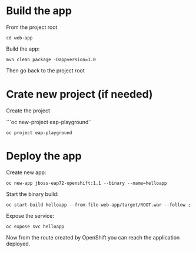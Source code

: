 # Build the app

From the project root

```cd web-app```

Build the app:

```mvn clean package -Dappversion=1.0```

Then go back to the project root

# Crate new project (if needed)

Create the project

```oc new-project eap-playground``

```oc project eap-playground```

# Deploy the app

Create new app:

```
oc new-app jboss-eap72-openshift:1.1 --binary --name=helloapp
```

Start the binary build:

```oc start-build helloapp --from-file web-app/target/ROOT.war --follow ;```

Expose the service:

```oc expose svc helloapp```

Now from the route created by OpenShift you can reach the application deployed.